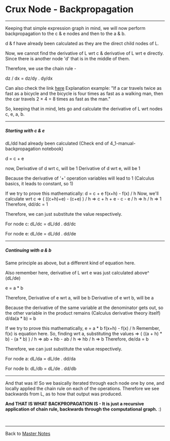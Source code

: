 # Crux Node - Backpropagation

----------

Keeping that simple expression graph in mind, we will now perform backpropagation to the c & e nodes and then to the a & b. 

d & f have already been calculated as they are the direct child nodes of L.

Now, we cannot find the derivative of L wrt c & derivative of L wrt e directly. Since there is another node 'd' that is in the middle of them.

Therefore, we use the chain rule - 

dz / dx = dz/dy . dy/dx

Can also check the link [here](https://en.wikipedia.org/wiki/Chain_rule) 
Explanation example: "If a car travels twice as fast as a bicycle and the bicycle is four times as fast as a walking man, then the car travels 2 × 4 = 8 times as fast as the man."

So, keeping that in mind, lets go and calculate the derivative of L wrt nodes c, e, a, b.

--------

##### **Starting with c & e**

dL/dd had already been calculated (Check end of 4_1-manual-backpropagation notebook)

d = c + e

now, 
Derivative of d wrt c, will be 1
Derivative of d wrt e, will be 1

Because the derivative of '+' operation variables will lead to 1 (Calculus basics, it leads to constant, so 1)

If we try to prove this mathematically:
	d = c + e
	f(x+h) - f(x) / h
	Now, we'll calculate wrt c
	=> ( ((c+h)+e) - (c+e) ) / h
	=> c + h + e - c - e / h
	=> h / h
	=> 1
	Therefore, dd/dc = 1

Therefore, we can just substitute the value respectively.

For node c:
	dL/dc = dL/dd . dd/dc

For node e:
	dL/de = dL/dd . dd/de

------------

##### **Continuing with a & b**

Same principle as above, but a different kind of equation here.

Also remember here, derivative of L wrt e was just calculated above^ (dL/de)

e = a * b

Therefore, 
Derivative of e wrt a, will be b
Derivative of e wrt b, will be a

Because the derivative of the same variable at the denominator gets out, so the other variable in the product remains (Calculus derivative theory itself)
	d/da(a * b) = b

If we try to prove this mathematically,
	e = a * b
	f(x+h) - f(x) / h
	Remember, f(x) is equation here. So, finding wrt a, substituting the values
	=> ( ((a + h) * b) - (a * b) ) / h
	=> ab + hb - ab / h
	=> hb / h
	=> b
	Therefore, de/da = b

Therefore, we can just substitute the value respectively.

For node a:
	dL/da = dL/de . dd/da

For node b:
	dL/db = dL/de . dd/db

--------

And that was it! So we basically iterated through each node one by one, and locally applied the chain rule on each of the operations. Therefore we see backwards from L, as to how that output was produced.

**And THAT IS WHAT BACKPROPAGATION IS - It is just a recursive application of chain rule, backwards through the computational graph.** :)

&nbsp;

---------
Back to [Master Notes](A-main-video-lecture-notes.md)